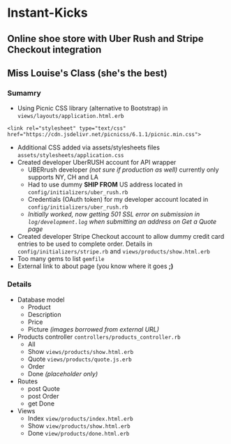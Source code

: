 # Instant-Kicks
## Online shoe store with Uber Rush and Stripe Checkout integration
## Miss Louise's Class (she's the best)

### Sumamry
* Using Picnic CSS library (alternative to Bootstrap) in `views/layouts/application.html.erb`
```
<link rel="stylesheet" type="text/css" href="https://cdn.jsdelivr.net/picnicss/6.1.1/picnic.min.css">
``` 
* Additional CSS added via assets/stylesheets files `assets/stylesheets/application.css`
* Created developer UberRUSH account for API wrapper
  * UBERrush developer *(not sure if production as well)* currently only supports NY, CH and LA
  * Had to use dummy **SHIP FROM** US address located in `config/initializers/uber_rush.rb`
  * Credentials (OAuth token) for my developer account located in `config/initializers/uber_rush.rb`
  * *Initially worked, now getting 501 SSL  error on submission in `log/development.log` when submitting an address on Get a Quote page*
* Created developer Stripe Checkout account to allow dummy credit card entries to be used to complete order.  Details in `config/initializers/stripe.rb` and `views/products/show.html.erb`
* Too many gems to list `gemfile`
* External link to about page (you know where it goes **;)**

### Details
* Database model
  * Product
  * Description
  * Price
  * Picture *(images borrowed from external URL)*
* Products controller `controllers/products_controller.rb`
  * All
  * Show `views/products/show.html.erb`
  * Quote `views/products/quote.js.erb`
  * Order
  * Done *(placeholder only)*
* Routes
  * post Quote
  * post Order
  * get Done
* Views
  * Index `view/products/index.html.erb`
  * Show `view/products/show.html.erb`
  * Done `view/products/done.html.erb`
